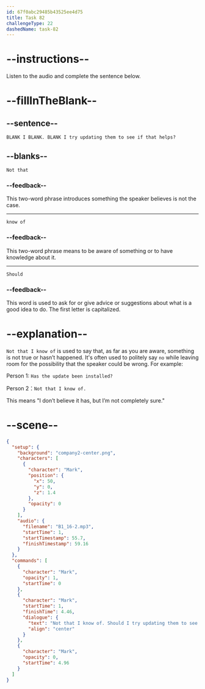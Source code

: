 ```yaml
---
id: 67f0abc29485b43525ee4d75
title: Task 82
challengeType: 22
dashedName: task-82
---
```


<!-- (Audio) Mark: Not that I know of. Should I try updating them to see if that helps? -->

# --instructions--

Listen to the audio and complete the sentence below.

# --fillInTheBlank--

## --sentence--

`BLANK I BLANK. BLANK I try updating them to see if that helps?`

## --blanks--

`Not that`

### --feedback--

This two-word phrase introduces something the speaker believes is not the case.

---

`know of`

### --feedback--

This two-word phrase means to be aware of something or to have knowledge about it.

---

`Should`

### --feedback--

This word is used to ask for or give advice or suggestions about what is a good idea to do. The first letter is capitalized.

# --explanation--

`Not that I know of` is used to say that, as far as you are aware, something is not true or hasn’t happened. It's often used to politely say `no` while leaving room for the possibility that the speaker could be wrong. For example:

Person 1: `Has the update been installed?`

Person 2：`Not that I know of.`

This means "I don’t believe it has, but I’m not completely sure."

# --scene--

```json
{
  "setup": {
    "background": "company2-center.png",
    "characters": [
      {
        "character": "Mark",
        "position": {
          "x": 50,
          "y": 0,
          "z": 1.4
        },
        "opacity": 0
      }
    ],
    "audio": {
      "filename": "B1_16-2.mp3",
      "startTime": 1,
      "startTimestamp": 55.7,
      "finishTimestamp": 59.16
    }
  },
  "commands": [
    {
      "character": "Mark",
      "opacity": 1,
      "startTime": 0
    },
    {
      "character": "Mark",
      "startTime": 1,
      "finishTime": 4.46,
      "dialogue": {
        "text": "Not that I know of. Should I try updating them to see if that helps?",
        "align": "center"
      }
    },
    {
      "character": "Mark",
      "opacity": 0,
      "startTime": 4.96
    }
  ]
}
```
